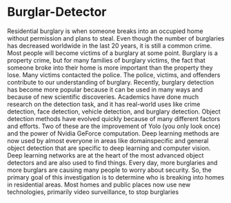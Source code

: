# Burglar-Detector


Residential burglary is when someone breaks
into an occupied home without permission and
plans to steal. Even though the number of
burglaries has decreased worldwide in the last 20
years, it is still a common crime. Most people
will become victims of a burglary at some point.
Burglary is a property crime, but for many
families of burglary victims, the fact that
someone broke into their home is more
important than the property they lose. Many
victims contacted the police. The police, victims,
and offenders contribute to our understanding of
burglary.
Recently, burglary detection has become
more popular because it can be used in many
ways and because of new scientific discoveries.
Academics have done much research on the
detection task, and it has real-world uses like
crime detection, face detection, vehicle
detection, and burglary detection. Object
detection methods have evolved quickly because
of many different factors and efforts. Two of
these are the improvement of Yolo (you only
look once) and the power of Nvidia GeForce
computation. Deep learning methods are now
used by almost everyone in areas like domainspecific and general object detection that are
specific to deep learning and computer vision.
Deep learning networks are at the heart of the
most advanced object detectors and are also used
to find things. Every day, more burglaries and
more burglars are causing many people to worry
about security. So, the primary goal of this
investigation is to determine who is breaking
into homes in residential areas. Most homes and
public places now use new technologies,
primarily video surveillance, to stop burglaries
